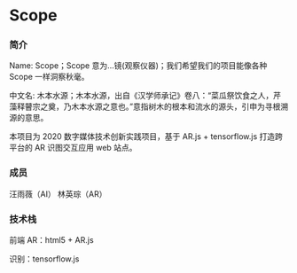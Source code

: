 # Scope

### 简介

Name: Scope；Scope 意为…镜(观察仪器)；我们希望我们的项目能像各种 Scope 一样洞察秋毫。

中文名: 木本水源；木本水源，出自《汉学师承记》卷八：“菜瓜祭饮食之人，芹藻释瞽宗之奠，乃木本水源之意也。”意指树木的根本和流水的源头，引申为寻根溯源的意思。

本项目为 2020 数字媒体技术创新实践项目，基于 AR.js + tensorflow.js 打造跨平台的 AR 识图交互应用 web 站点。

### 成员

汪雨薇（AI） 林英琮（AR）

### 技术栈

前端 AR：html5 + AR.js

识别：tensorflow.js
